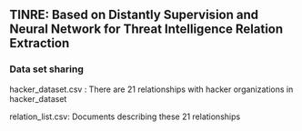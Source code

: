 ## TINRE: Based on Distantly Supervision and Neural Network for Threat Intelligence Relation Extraction

### Data set sharing

hacker_dataset.csv : There are 21 relationships with hacker organizations in hacker_dataset

relation_list.csv:  Documents describing these 21 relationships
